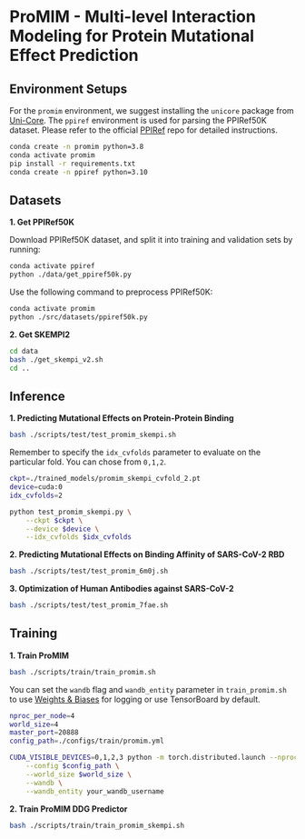 # ProMIM - Multi-level Interaction Modeling for Protein Mutational Effect Prediction

## Environment Setups
For the `promim` environment, we suggest installing the `unicore` package from [Uni-Core](https://github.com/dptech-corp/Uni-Core/releases). The `ppiref` environment is used for parsing the PPIRef50K dataset. Please refer to the official [PPIRef](https://github.com/anton-bushuiev/PPIRef/tree/main) repo for detailed instructions. 
```bash
conda create -n promim python=3.8
conda activate promim
pip install -r requirements.txt
conda create -n ppiref python=3.10
```

## Datasets
**1. Get PPIRef50K**

Download PPIRef50K dataset, and split it into training and validation sets by running:
```bash
conda activate ppiref
python ./data/get_ppiref50k.py
```
Use the following command to preprocess PPIRef50K:
```bash
conda activate promim
python ./src/datasets/ppiref50k.py
```

**2. Get SKEMPI2**
```bash
cd data
bash ./get_skempi_v2.sh
cd ..
```

## Inference

**1. Predicting Mutational Effects on Protein-Protein Binding**

```bash
bash ./scripts/test/test_promim_skempi.sh
```

Remember to specify the `idx_cvfolds` parameter to evaluate on the particular fold. You can chose from `0,1,2`.
```bash
ckpt=./trained_models/promim_skempi_cvfold_2.pt
device=cuda:0
idx_cvfolds=2

python test_promim_skempi.py \
    --ckpt $ckpt \
    --device $device \
    --idx_cvfolds $idx_cvfolds
```

**2. Predicting Mutational Effects on Binding Affinity of SARS-CoV-2 RBD**

```bash
bash ./scripts/test/test_promim_6m0j.sh
```

**3. Optimization of Human Antibodies against SARS-CoV-2**

```bash
bash ./scripts/test/test_promim_7fae.sh
```

## Training
**1. Train ProMIM**

```bash
bash ./scripts/train/train_promim.sh
```
You can set the `wandb` flag and `wandb_entity` parameter in `train_promim.sh` to use [Weights & Biases](https://wandb.ai/site) for logging or use TensorBoard by default.

```bash
nproc_per_node=4
world_size=4
master_port=20888
config_path=./configs/train/promim.yml

CUDA_VISIBLE_DEVICES=0,1,2,3 python -m torch.distributed.launch --nproc_per_node=$nproc_per_node --master_port=$master_port train_promim.py \
    --config $config_path \
    --world_size $world_size \
    --wandb \
    --wandb_entity your_wandb_username
```

**2. Train ProMIM DDG Predictor**
```bash
bash ./scripts/train/train_promim_skempi.sh
```
